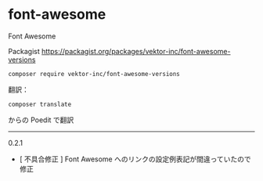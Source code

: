 # font-awesome
Font Awesome

Packagist
https://packagist.org/packages/vektor-inc/font-awesome-versions

```
composer require vektor-inc/font-awesome-versions
```

翻訳：

```
composer translate
```
からの Poedit で翻訳


---

0.2.1
* [ 不具合修正 ] Font Awesome へのリンクの設定例表記が間違っていたので修正